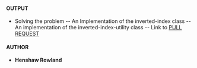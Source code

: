 #### OUTPUT
- Solving the problem
	-- An Implementation of the inverted-index class
	-- An implementation of the inverted-index-utility class
	-- Link to [PULL REQUEST](https://github.com/andela-rhenshaw/inverted-index/pull/16)

#### AUTHOR
- **Henshaw Rowland**
